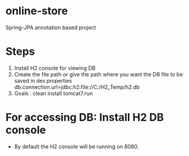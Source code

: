 # online-store
Spring-JPA annotation based project 

# Steps
1) Install H2 console for viewing DB
2) Create the file path or give the path where you want the DB file to be saved in dev.properties
	db.connection.url=jdbc:h2:file://C:/H2_Temp/h2.db
3) Goals : clean install tomcat7:run

# For accessing DB: Install H2 DB console
- By default the H2 console will be running on 8080.